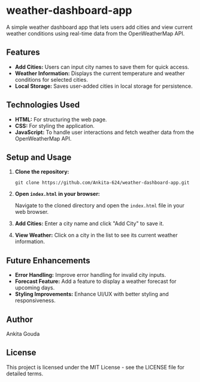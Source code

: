 # weather-dashboard-app
A simple weather dashboard app that lets users add cities and view current weather conditions using real-time data from the OpenWeatherMap API.

## Features

*   **Add Cities:** Users can input city names to save them for quick access.
*   **Weather Information:** Displays the current temperature and weather conditions for selected cities.
*   **Local Storage:** Saves user-added cities in local storage for persistence.

## Technologies Used

*   **HTML:** For structuring the web page.
*   **CSS:** For styling the application.
*   **JavaScript:** To handle user interactions and fetch weather data from the OpenWeatherMap API.

## Setup and Usage

1.  **Clone the repository:**

    ```
    git clone https://github.com/Ankita-624/weather-dashboard-app.git
    ```

2.  **Open `index.html` in your browser:**

    Navigate to the cloned directory and open the `index.html` file in your web browser.

3.  **Add Cities:** Enter a city name and click "Add City" to save it.

4.  **View Weather:** Click on a city in the list to see its current weather information.

## Future Enhancements

*   **Error Handling:** Improve error handling for invalid city inputs.
*   **Forecast Feature:** Add a feature to display a weather forecast for upcoming days.
*   **Styling Improvements:** Enhance UI/UX with better styling and responsiveness.

## Author
Ankita Gouda
## License

This project is licensed under the MIT License - see the LICENSE file for detailed terms.
